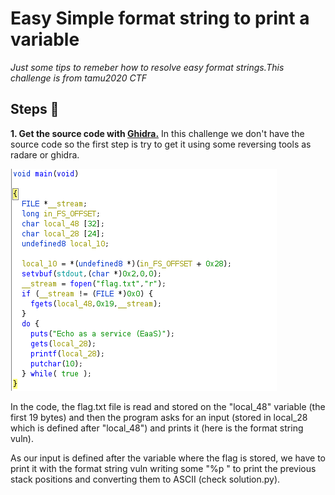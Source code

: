 # Easy Simple format string to print a variable
_Just some tips to remeber how to resolve easy format strings.This challenge is from tamu2020 CTF_

## Steps 📝
**1.  Get the source code with [Ghidra.](https://ghidra-sre.org/)**
In this challenge we don't have the source code so the first step is try to get it using some reversing tools as radare or ghidra.

![main ret address](images/main_function_ghidra.png)

In the code, the flag.txt file is read and stored on the "local_48" variable (the first 19 bytes) and then the program asks for an input (stored in local_28 which is defined after "local_48") and prints it (here is the format string vuln). 

As our input is defined after the variable where the flag is stored, we have to print it with the format string vuln writing some "%p " to print the previous stack positions and converting them to ASCII (check solution.py). 
